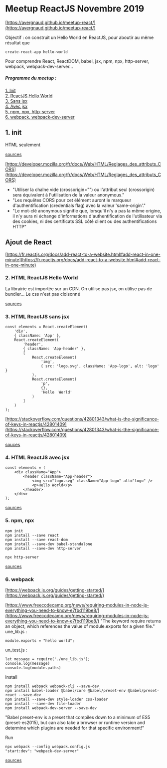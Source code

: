 # Meetup ReactJS Novembre 2019

[https://avergnaud.github.io/meetup-react/](https://avergnaud.github.io/meetup-react/]

Objectif : on construit un Hello World en ReactJS, pour aboutir au même résultat que
```
create-react-app hello-world
```

Pour comprendre React, ReactDOM, babel, jsx, npm, npx, http-server, webpack, webpack-dev-server...

##### Programme du meetup :
[1. Init](#v1-init) <br>
[2. ReactJS Hello World](#react-hello-world)<br>
[3. Sans jsx](#react-sans-jsx)<br>
[4. Avec jsx](#react-avec-jsx)<br>
[5. npm, npx, http-server](#avec-npm-npx)<br>
[6. webpack, webpack-dev-server](#webpack-webpack-dev-server)

<a name="v1-init" />

## 1. init

HTML seulement

[sources](https://github.com/avergnaud/meetup-novembre-2019/tree/1_init_html)

[https://developer.mozilla.org/fr/docs/Web/HTML/Reglages_des_attributs_CORS](https://developer.mozilla.org/fr/docs/Web/HTML/Reglages_des_attributs_CORS)

* "Utiliser la chaîne vide (crossorigin="") ou l'attribut seul (crossorigin) sera équivalent à l'utilisation de la valeur anonymous."
* "Les requêtes CORS pour cet élément auront le marqueur d'authentification (credentials flag) avec la valeur 'same-origin'."
*  "Le mot-clé anonymous signifie que, lorsqu'il n'y a pas la même origine, il n'y aura ni échange d'informations d'authentification de l'utilisateur via des cookies, ni des certificats SSL côté client ou des authentifications HTTP"

## Ajout de React

[https://fr.reactjs.org/docs/add-react-to-a-website.html#add-react-in-one-minute](https://fr.reactjs.org/docs/add-react-to-a-website.html#add-react-in-one-minute)

<a name="react-hello-world" />

### 2. HTML ReactJS Hello World

La librairie est importée sur un CDN. On utilise pas jsx, on utilise pas de bundler...
Le css n'est pas cloisonné

[sources](https://github.com/avergnaud/meetup-novembre-2019/tree/2_html_react_hello_world)

<a name="react-sans-jsx" />

### 3. HTML ReactJS sans jsx

```
const elements = React.createElement(
    'div',
    { className: 'App' },
    React.createElement(
        'header',
        { className: 'App-header' },
        [
            React.createElement(
                'img',
                { src: 'logo.svg', className: 'App-logo', alt: 'logo' }
            ),
            React.createElement(
                'p',
                {},
                'Hello  World'
            )
        ]
    )
);
```

[https://stackoverflow.com/questions/42801343/what-is-the-significance-of-keys-in-reactjs/42801409](https://stackoverflow.com/questions/42801343/what-is-the-significance-of-keys-in-reactjs/42801409)

[souces](https://github.com/avergnaud/meetup-novembre-2019/tree/3_html_react_sans_jsx)

<a name="react-avec-jsx" />

### 4. HTML ReactJS avec jsx

```
const elements = (
    <div className="App">
        <header className="App-header">
            <img src="logo.svg" className="App-logo" alt="logo" />
            <p>Hello World</p>
        </header>
    </div>
);
```

[sources](https://github.com/avergnaud/meetup-novembre-2019/tree/4_html_react_babel_jsx)

<a name="avec-npm-npx" />

### 5. npm, npx

```
npm init
npm install --save react
npm install --save react-dom
npm install --save-dev babel-standalone
npm install --save-dev http-server
```

```
npx http-server
```

[sources](https://github.com/avergnaud/meetup-novembre-2019/tree/5_html_react_npm)

<a name="webpack-webpack-dev-server" />

### 6. webpack

[https://webpack.js.org/guides/getting-started/](https://webpack.js.org/guides/getting-started/)

[https://www.freecodecamp.org/news/requiring-modules-in-node-js-everything-you-need-to-know-e7fbd119be8/](https://www.freecodecamp.org/news/requiring-modules-in-node-js-everything-you-need-to-know-e7fbd119be8/)
"The keyword require returns an object, which references the value of module.exports for a given file."
une_lib.js :
```
module.exports = "hello world";
```
un_test.js :
```
let message = require('./une_lib.js');
console.log(message)
console.log(module.paths)
```

Install
```
npm install webpack webpack-cli --save-dev
npm install babel-loader @babel/core @babel/preset-env @babel/preset-react --save-dev
npm install --save-dev style-loader css-loader
npm install --save-dev file-loader
npm install webpack-dev-server --save-dev
```
"Babel preset-env is a preset that compiles down to a minimum of ES5 (preset-es2015), but can also take a browser or runtime version and determine which plugins are needed for that specific environment!"

Run
```
npx webpack --config webpack.config.js
"start:dev": "webpack-dev-server"
```

[sources](https://github.com/avergnaud/meetup-novembre-2019/tree/6_html_react_webpack)